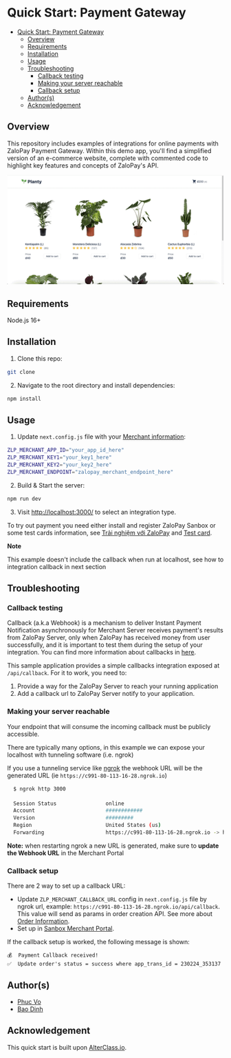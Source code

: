 # Quick Start: Payment Gateway

- [Quick Start: Payment Gateway](#quick-start-payment-gateway)
  - [Overview](#overview)
  - [Requirements](#requirements)
  - [Installation](#installation)
  - [Usage](#usage)
  - [Troubleshooting](#troubleshooting)
    - [Callback testing](#callback-testing)
    - [Making your server reachable](#making-your-server-reachable)
    - [Callback setup](#callback-setup)
  - [Author(s)](#authors)
  - [Acknowledgement](#acknowledgement)



## Overview

This repository includes examples of integrations for online payments with ZaloPay Payment Gateway. Within this demo app, you'll find a simplified version of an e-commerce website, complete with commented code to highlight key features and concepts of ZaloPay's API.

![Card checkout demo](public/images/checkout-demo.gif)

## Requirements

Node.js 16+

## Installation

1. Clone this repo:

```sh
git clone 
```

2. Navigate to the root directory and install dependencies:

```sh
npm install
```

## Usage

1. Update `next.config.js` file with your [Merchant information](https://docs.zalopay.vn/v2/start/):

```sh
ZLP_MERCHANT_APP_ID="your_app_id_here"
ZLP_MERCHANT_KEY1="your_key1_here"
ZLP_MERCHANT_KEY2="your_key2_here"
ZLP_MERCHANT_ENDPOINT="zalopay_merchant_endpoint_here"
```

2. Build & Start the server:

```sh
npm run dev
```

3. Visit [http://localhost:3000/](http://localhost:3000/) to select an integration type.

To try out payment you need either install and register ZaloPay Sanbox or some test cards information, see [Trải nghiệm với ZaloPay](https://docs.zalopay.vn/v2/start/#A) and [Test card](https://docs.zalopay.vn/v2/start/#A-III).

**Note**

This example doesn't include the callback when run at localhost, see how to integration callback in next section

## Troubleshooting

### Callback testing

Callback (a.k.a Webhook) is a mechanism to deliver Instant Payment Notification asynchronously for Merchant Server receives payment's results from ZaloPay Server, only when ZaloPay has received money from user successfully, and it is important to test them during the setup of your integration.
You can find more information about callbacks in [here](https://beta-docs.zalopay.vn/docs/developer-tools/knowledge-base/callback).

This sample application provides a simple callbacks integration exposed at `/api/callback`. For it to work, you need to:

1. Provide a way for the ZaloPay Server to reach your running application
2. Add a callback url to ZaloPay Server notify to your application.

### Making your server reachable

Your endpoint that will consume the incoming callback must be publicly accessible.

There are typically many options, in this example we can expose your localhost with tunneling software (i.e. ngrok)

If you use a tunneling service like [ngrok](ngrok) the webhook URL will be the generated URL (ie `https://c991-80-113-16-28.ngrok.io`)

```sh
  $ ngrok http 3000
  
  Session Status                online                                                                                           
  Account                       ############                                                                      
  Version                       #########                                                                                          
  Region                        United States (us)                                                                                 
  Forwarding                    https://c991-80-113-16-28.ngrok.io -> http://localhost:3000           
```

**Note:** when restarting ngrok a new URL is generated, make sure to **update the Webhook URL** in the Merchant Portal

### Callback setup

There are 2 way to set up a callback URL:

- Update `ZLP_MERCHANT_CALLBACK_URL` config in `next.config.js` file by ngrok url, example: `https://c991-80-113-16-28.ngrok.io/api/callback`. This value will send as params
in order creation API. See more about [Order Information](https://docs.zalopay.vn/en/v2/general/overview.html#order-creation_order-information).
- Set up in [Sanbox Merchant Portal](https://sbmc.zalopay.vn/home).

If the callback setup is worked, the following message is shown:

```text
💰  Payment Callback received!
✅  Update order's status = success where app_trans_id = 230224_353137
```
## Author(s)

- [Phuc Vo](https://github.com/NoRaDoMi)
- [Bao Dinh](https://github.com/leonthaibao)

## Acknowledgement

This quick start is built upon [AlterClass.io](https://github.com/AlterClassIO/ecommerce-nextjs-stripe-checkout). 